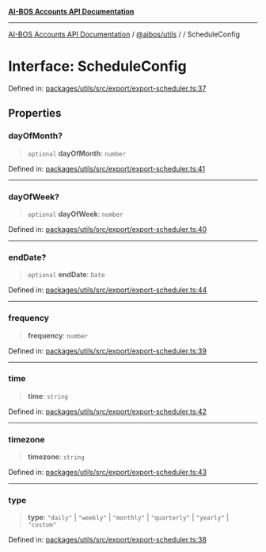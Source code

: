 [**AI-BOS Accounts API Documentation**](../../../README.md)

***

[AI-BOS Accounts API Documentation](../../../README.md) / [@aibos/utils](../README.md) / [](../README.md) / ScheduleConfig

# Interface: ScheduleConfig

Defined in: [packages/utils/src/export/export-scheduler.ts:37](https://github.com/pohlai88/accounts/blob/48103fb36d28b2b9bfb33472b6de2f719773cde9/packages/utils/src/export/export-scheduler.ts#L37)

## Properties

### dayOfMonth?

> `optional` **dayOfMonth**: `number`

Defined in: [packages/utils/src/export/export-scheduler.ts:41](https://github.com/pohlai88/accounts/blob/48103fb36d28b2b9bfb33472b6de2f719773cde9/packages/utils/src/export/export-scheduler.ts#L41)

***

### dayOfWeek?

> `optional` **dayOfWeek**: `number`

Defined in: [packages/utils/src/export/export-scheduler.ts:40](https://github.com/pohlai88/accounts/blob/48103fb36d28b2b9bfb33472b6de2f719773cde9/packages/utils/src/export/export-scheduler.ts#L40)

***

### endDate?

> `optional` **endDate**: `Date`

Defined in: [packages/utils/src/export/export-scheduler.ts:44](https://github.com/pohlai88/accounts/blob/48103fb36d28b2b9bfb33472b6de2f719773cde9/packages/utils/src/export/export-scheduler.ts#L44)

***

### frequency

> **frequency**: `number`

Defined in: [packages/utils/src/export/export-scheduler.ts:39](https://github.com/pohlai88/accounts/blob/48103fb36d28b2b9bfb33472b6de2f719773cde9/packages/utils/src/export/export-scheduler.ts#L39)

***

### time

> **time**: `string`

Defined in: [packages/utils/src/export/export-scheduler.ts:42](https://github.com/pohlai88/accounts/blob/48103fb36d28b2b9bfb33472b6de2f719773cde9/packages/utils/src/export/export-scheduler.ts#L42)

***

### timezone

> **timezone**: `string`

Defined in: [packages/utils/src/export/export-scheduler.ts:43](https://github.com/pohlai88/accounts/blob/48103fb36d28b2b9bfb33472b6de2f719773cde9/packages/utils/src/export/export-scheduler.ts#L43)

***

### type

> **type**: `"daily"` \| `"weekly"` \| `"monthly"` \| `"quarterly"` \| `"yearly"` \| `"custom"`

Defined in: [packages/utils/src/export/export-scheduler.ts:38](https://github.com/pohlai88/accounts/blob/48103fb36d28b2b9bfb33472b6de2f719773cde9/packages/utils/src/export/export-scheduler.ts#L38)
